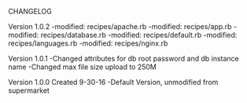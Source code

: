 CHANGELOG

Version 1.0.2
-modified:   recipes/apache.rb
-modified:   recipes/app.rb
-modified:   recipes/database.rb
-modified:   recipes/default.rb
-modified:   recipes/languages.rb
-modified:   recipes/nginx.rb



Version 1.0.1
-Changed attributes for db root password and db instance name
-Changed max file size upload to 250M


Version 1.0.0
Created 9-30-16
-Default Version, unmodified from supermarket
